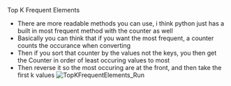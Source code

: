Top K Frequent Elements
* There are more readable methods you can use, i think python just has a built in most frequent method with the counter as well
* Basically you can think that if you want the most frequent, a counter counts the occurance when converting
* Then if you sort that counter by the values not the keys, you then get the Counter in order of least occuring values to most
* Then reverse it so the most occuring are at the front, and then take the first k values
  ![TopKFrequentElements_Run](https://github.com/EthanNgit/leetcodeSolutions/assets/105979510/eecbb172-5e44-4a97-9303-596e415a387b)
